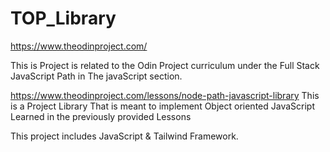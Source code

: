 # TOP_Library

https://www.theodinproject.com/

This is Project is related to the Odin Project curriculum under the Full Stack JavaScript Path in The javaScript section.

https://www.theodinproject.com/lessons/node-path-javascript-library
This is a Project Library That is meant to implement Object oriented JavaScript Learned in the previously provided Lessons

This project includes JavaScript & Tailwind Framework.
